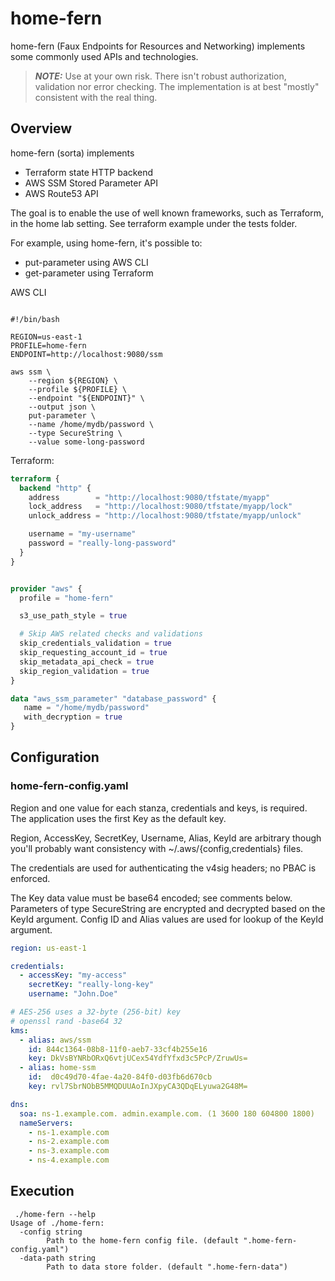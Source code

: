 # home-fern

home-fern (Faux Endpoints for Resources and Networking) implements some commonly used 
APIs and technologies.

> **_NOTE:_** Use at your own risk. There isn't robust authorization, validation nor error checking. 
> The implementation is at best "mostly" consistent with the real thing.

## Overview

home-fern (sorta) implements 
* Terraform state HTTP backend 
* AWS SSM Stored Parameter API
* AWS Route53 API

The goal is to enable the use of well known frameworks, such as Terraform, in the home lab setting.
See terraform example under the tests folder.

For example, using home-fern, it's possible to: 
* put-parameter using AWS CLI 
* get-parameter using Terraform

AWS CLI

```shell

#!/bin/bash

REGION=us-east-1
PROFILE=home-fern
ENDPOINT=http://localhost:9080/ssm

aws ssm \
    --region ${REGION} \
    --profile ${PROFILE} \
    --endpoint "${ENDPOINT}" \
    --output json \
    put-parameter \
    --name /home/mydb/password \
    --type SecureString \
    --value some-long-password
```

Terraform:

```terraform
terraform {
  backend "http" {
    address        = "http://localhost:9080/tfstate/myapp"
    lock_address   = "http://localhost:9080/tfstate/myapp/lock"
    unlock_address = "http://localhost:9080/tfstate/myapp/unlock"

    username = "my-username"
    password = "really-long-password"
  }
}


provider "aws" {
  profile = "home-fern"

  s3_use_path_style = true

  # Skip AWS related checks and validations
  skip_credentials_validation = true
  skip_requesting_account_id = true
  skip_metadata_api_check = true
  skip_region_validation = true
}

data "aws_ssm_parameter" "database_password" {
   name = "/home/mydb/password"
   with_decryption = true
}
```
## Configuration

### home-fern-config.yaml

Region and one value for each stanza, credentials and keys, is required. 
The application uses the first Key as the default key.

Region, AccessKey, SecretKey, Username, Alias, KeyId are arbitrary though 
you'll probably want consistency with ~/.aws/{config,credentials} files. 

The credentials are used for authenticating the v4sig headers; no PBAC is enforced.

The Key data value must be base64 encoded; see comments below. Parameters of type SecureString 
are encrypted and decrypted based on the KeyId argument. Config ID and Alias values are used 
for lookup of the KeyId argument. 

```yaml
region: us-east-1

credentials:
  - accessKey: "my-access"
    secretKey: "really-long-key"
    username: "John.Doe"

# AES-256 uses a 32-byte (256-bit) key
# openssl rand -base64 32
kms:
  - alias: aws/ssm
    id: 844c1364-08b8-11f0-aeb7-33cf4b255e16
    key: DkVsBYNRbORxQ6vtjUCex54YdfYfxd3c5PcP/ZruwUs=
  - alias: home-ssm
    id:  d0c49d70-4fae-4a20-84f0-d03fb6d670cb
    key: rvl7SbrNObB5MMQDUUAoInJXpyCA3QDqELyuwa2G48M=

dns:
  soa: ns-1.example.com. admin.example.com. (1 3600 180 604800 1800)
  nameServers:
    - ns-1.example.com
    - ns-2.example.com
    - ns-3.example.com
    - ns-4.example.com
```

## Execution

```shell
 ./home-fern --help
Usage of ./home-fern:
  -config string
        Path to the home-fern config file. (default ".home-fern-config.yaml")
  -data-path string
        Path to data store folder. (default ".home-fern-data")
```
